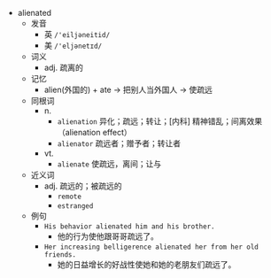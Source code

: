 - alienated
  - 发音
    - 英 `/'eiljəneitid/`
    - 美 `/'eljənetɪd/`
  - 词义
    - adj. 疏离的
  - 记忆
    - alien(外国的) + ate → 把别人当外国人 → 使疏远
  - 同根词
    - n.
      - `alienation` 异化；疏远；转让；[内科] 精神错乱；间离效果（alienation effect）
      - `alienator` 疏远者；赠予者；转让者
    - vt.
      - `alienate` 使疏远，离间；让与
  - 近义词
    - adj. 疏远的；被疏远的
      - `remote`
      - `estranged`
  - 例句
    - `His behavior alienated him and his brother.`
      - 他的行为使他跟哥哥疏远了。
    - `Her increasing belligerence alienated her from her old friends.`
      - 她的日益增长的好战性使她和她的老朋友们疏远了。

